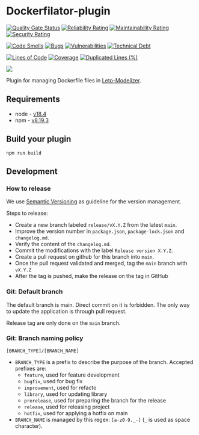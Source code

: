 # Dockerfilator-plugin

[![Quality Gate Status](https://sonarcloud.io/api/project_badges/measure?project=ditrit_dockerfilator-plugin&metric=alert_status)](https://sonarcloud.io/summary/overall?id=ditrit_dockerfilator-plugin)
[![Reliability Rating](https://sonarcloud.io/api/project_badges/measure?project=ditrit_dockerfilator-plugin&metric=reliability_rating)](https://sonarcloud.io/summary/overall?id=ditrit_dockerfilator-plugin)
[![Maintainability Rating](https://sonarcloud.io/api/project_badges/measure?project=ditrit_dockerfilator-plugin&metric=sqale_rating)](https://sonarcloud.io/summary/overall?id=ditrit_dockerfilator-plugin)
[![Security Rating](https://sonarcloud.io/api/project_badges/measure?project=ditrit_dockerfilator-plugin&metric=security_rating)](https://sonarcloud.io/summary/overall?id=ditrit_dockerfilator-plugin)

[![Code Smells](https://sonarcloud.io/api/project_badges/measure?project=ditrit_dockerfilator-plugin&metric=code_smells)](https://sonarcloud.io/summary/overall?id=ditrit_dockerfilator-plugin)
[![Bugs](https://sonarcloud.io/api/project_badges/measure?project=ditrit_dockerfilator-plugin&metric=bugs)](https://sonarcloud.io/summary/overall?id=ditrit_dockerfilator-plugin)
[![Vulnerabilities](https://sonarcloud.io/api/project_badges/measure?project=ditrit_dockerfilator-plugin&metric=vulnerabilities)](https://sonarcloud.io/summary/overall?id=ditrit_dockerfilator-plugin)
[![Technical Debt](https://sonarcloud.io/api/project_badges/measure?project=ditrit_dockerfilator-plugin&metric=sqale_index)](https://sonarcloud.io/summary/overall?id=ditrit_dockerfilator-plugin)

[![Lines of Code](https://sonarcloud.io/api/project_badges/measure?project=ditrit_dockerfilator-plugin&metric=ncloc)](https://sonarcloud.io/summary/overall?id=ditrit_dockerfilator-plugin)
[![Coverage](https://sonarcloud.io/api/project_badges/measure?project=ditrit_dockerfilator-plugin&metric=coverage)](https://sonarcloud.io/summary/overall?id=ditrit_dockerfilator-plugin)
[![Duplicated Lines (%)](https://sonarcloud.io/api/project_badges/measure?project=ditrit_dockerfilator-plugin&metric=duplicated_lines_density)](https://sonarcloud.io/summary/overall?id=ditrit_dockerfilator-plugin)

[![](https://dcbadge.vercel.app/api/server/zkKfj9gj2C?style=flat&theme=default-inverted)](https://discord.gg/zkKfj9gj2C)

Plugin for managing Dockerfile files in [Leto-Modelizer](https://github.com/ditrit/leto-modelizer).

## Requirements

* node - [v18.4](https://nodejs.org/en/blog/release/v18.4.0)
* npm - [v8.19.3](https://www.npmjs.com/package/npm/v/8.19.3)

## Build your plugin

```
npm run build
```

## Development

### How to release

We use [Semantic Versioning](https://semver.org/spec/v2.0.0.html) as guideline for the version management.

Steps to release:
- Create a new branch labeled `release/vX.Y.Z` from the latest `main`.
- Improve the version number in `package.json`, `package-lock.json` and `changelog.md`.
- Verify the content of the `changelog.md`.
- Commit the modifications with the label `Release version X.Y.Z`.
- Create a pull request on github for this branch into `main`.
- Once the pull request validated and merged, tag the `main` branch with `vX.Y.Z`
- After the tag is pushed, make the release on the tag in GitHub

### Git: Default branch

The default branch is main. Direct commit on it is forbidden. The only way to update the application is through pull request.

Release tag are only done on the `main` branch.

### Git: Branch naming policy

`[BRANCH_TYPE]/[BRANCH_NAME]`

* `BRANCH_TYPE` is a prefix to describe the purpose of the branch. Accepted prefixes are:
  * `feature`, used for feature development
  * `bugfix`, used for bug fix
  * `improvement`, used for refacto
  * `library`, used for updating library
  * `prerelease`, used for preparing the branch for the release
  * `release`, used for releasing project
  * `hotfix`, used for applying a hotfix on main
* `BRANCH_NAME` is managed by this regex: `[a-z0-9._-]` (`_` is used as space character).
